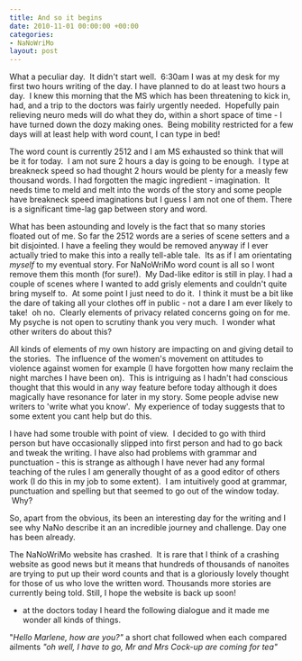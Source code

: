 ```yaml
---
title: And so it begins
date: 2010-11-01 00:00:00 +00:00
categories:
- NaNoWriMo
layout: post
---
```


What a peculiar day.  It didn't start well.  6:30am I was at my desk for my first two hours writing of the day. I have planned to do at least two hours a day.  I knew this morning that the MS which has been threatening to kick in, had, and a trip to the doctors was fairly urgently needed.  Hopefully pain relieving neuro meds will do what they do, within a short space of time - I have turned down the dozy making ones.  Being mobility restricted for a few days will at least help with word count, I can type in bed!

The word count is currently 2512 and I am MS exhausted so think that will be it for today.  I am not sure 2 hours a day is going to be enough.  I type at breakneck speed so had thought 2 hours would be plenty for a measly few thousand words. I had forgotten the magic ingredient - imagination.  It needs time to meld and melt into the words of the story and some people have breakneck speed imaginations but I guess I am not one of them. There is a significant time-lag gap between story and word.

What has been astounding and lovely is the fact that so many stories floated out of me. So far the 2512 words are a series of scene setters and a bit disjointed. I have a feeling they would be removed anyway if I ever actually tried to make this into a really tell-able tale.  Its as if I am orientating _myself_ to my eventual story. For NaNoWriMo word count is all so I wont remove them this month (for sure!).  My Dad-like editor is still in play. I had a couple of scenes where I wanted to add grisly elements and couldn't quite bring myself to.  At some point I just need to do it.  I think it must be a bit like the dare of taking all your clothes off in public - not a dare I am ever likely to take!  oh no.  Clearly elements of privacy related concerns going on for me. My psyche is not open to scrutiny thank you very much.  I wonder what other writers do about this?

All kinds of elements of my own history are impacting on and giving detail to the stories.  The influence of the women's movement on attitudes to violence against women for example (I have forgotten how many reclaim the night marches I have been on).  This is intriguing as I hadn't had conscious thought that this would in any way feature before today although it does magically have resonance for later in my story. Some people advise new writers to 'write what you know'.  My experience of today suggests that to some extent you cant help but do this.

I have had some trouble with point of view.  I decided to go with third person but have occasionally slipped into first person and had to go back and tweak the writing. I have also had problems with grammar and punctuation - this is strange as although I have never had any formal teaching of the rules I am generally thought of as a good editor of others work (I do this in my job to some extent).  I am intuitively good at grammar, punctuation and spelling but that seemed to go out of the window today.  Why?

So, apart from the obvious, its been an interesting day for the writing and I see why NaNo describe it an an incredible journey and challenge. Day one has been already.

The NaNoWriMo website has crashed.  It is rare that I think of a crashing website as good news but it means that hundreds of thousands of nanoites are trying to put up their word counts and that is a gloriously lovely thought for those of us who love the written word. Thousands more stories are currently being told. Still, I hope the website is back up soon!

* at the doctors today I heard the following dialogue and it made me wonder all kinds of things.

"_Hello Marlene, how are you?"_
a short chat followed when each compared ailments
_"oh well, I have to go, Mr and Mrs Cock-up are coming for tea"_
